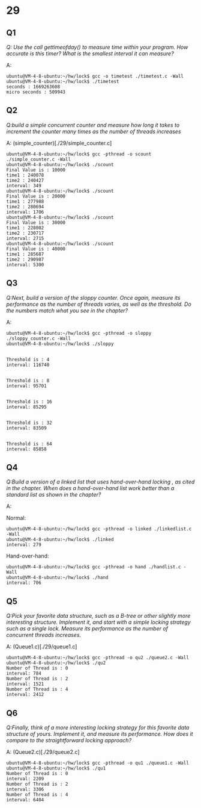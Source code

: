 # 29

## Q1

*Q: Use
the call gettimeofday() to measure time within your program.
How accurate is this timer? What is the smallest interval it can measure?*

A: 

```
ubuntu@VM-4-8-ubuntu:~/hw/lock$ gcc -o timetest ./timetest.c -Wall
ubuntu@VM-4-8-ubuntu:~/hw/lock$ ./timetest
seconds : 1669263608
micro seconds : 509943
```

## Q2

*Q:build a simple concurrent counter and measure how long it
takes to increment the counter many times as the number of threads
increases*

A: (simple_counter)[./29/simple_counter.c]

```
ubuntu@VM-4-8-ubuntu:~/hw/lock$ gcc -pthread -o scount ./simple_counter.c -Wall
ubuntu@VM-4-8-ubuntu:~/hw/lock$ ./scount
Final Value is : 10000
time1 : 240078
time2 : 240427
interval: 349
ubuntu@VM-4-8-ubuntu:~/hw/lock$ ./scount
Final Value is : 20000
time1 : 277988
time2 : 280694
interval: 1706
ubuntu@VM-4-8-ubuntu:~/hw/lock$ ./scount
Final Value is : 30000
time1 : 228002
time2 : 230717
interval: 2715
ubuntu@VM-4-8-ubuntu:~/hw/lock$ ./scount
Final Value is : 40000
time1 : 285687
time2 : 290987
interval: 5300
```


## Q3

*Q:Next, build a version of the sloppy counter. Once again, measure its
performance as the number of threads varies, as well as the threshold. Do the numbers match what you see in the chapter?*

A: 

```
ubuntu@VM-4-8-ubuntu:~/hw/lock$ gcc -pthread -o sloppy ./sloppy_counter.c -Wall
ubuntu@VM-4-8-ubuntu:~/hw/lock$ ./sloppy


Threshold is : 4
interval: 116740


Threshold is : 8
interval: 95701


Threshold is : 16
interval: 85295


Threshold is : 32
interval: 83509


Threshold is : 64
interval: 85858
```

## Q4

*Q:Build a version of a linked list that uses hand-over-hand locking
, as cited in the chapter. When does a hand-over-hand list work better than a
standard list as shown in the chapter?*

A: 

Normal: 
```
ubuntu@VM-4-8-ubuntu:~/hw/lock$ gcc -pthread -o linked ./linkedlist.c -Wall
ubuntu@VM-4-8-ubuntu:~/hw/lock$ ./linked
interval: 279
```

Hand-over-hand:
```
ubuntu@VM-4-8-ubuntu:~/hw/lock$ gcc -pthread -o hand ./handlist.c -Wall
ubuntu@VM-4-8-ubuntu:~/hw/lock$ ./hand
interval: 706
```

## Q5

*Q:Pick your favorite data structure, such as a B-tree or other slightly
more interesting structure. Implement it, and start with a simple
locking strategy such as a single lock. Measure its performance as
the number of concurrent threads increases.*

A: (Queue1.c)[./29/queue1.c]

```
ubuntu@VM-4-8-ubuntu:~/hw/lock$ gcc -pthread -o qu2 ./queue2.c -Wall
ubuntu@VM-4-8-ubuntu:~/hw/lock$ ./qu2
Number of Thread is : 0
interval: 784
Number of Thread is : 2
interval: 1521
Number of Thread is : 4
interval: 2412
```

## Q6

*Q:Finally, think of a more interesting locking strategy for this favorite
data structure of yours. Implement it, and measure its performance.
How does it compare to the straightforward locking approach?*

A: (Queue2.c)[./29/queue2.c]

```
ubuntu@VM-4-8-ubuntu:~/hw/lock$ gcc -pthread -o qu1 ./queue1.c -Wall
ubuntu@VM-4-8-ubuntu:~/hw/lock$ ./qu1
Number of Thread is : 0
interval: 2209
Number of Thread is : 2
interval: 3306
Number of Thread is : 4
interval: 6404
```